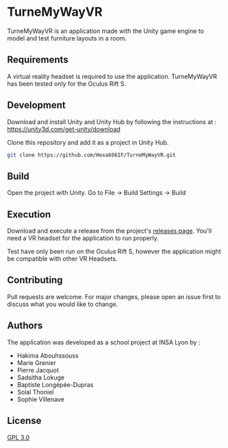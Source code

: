 # TurneMyWayVR

TurneMyWayVR is an application made with the Unity game engine to model and test furniture layouts in a room.

## Requirements

A virtual reality headset is required to use the application. TurneMyWayVR has been tested only for the Oculus Rift S.

## Development

Download and install Unity and Unity Hub by following the instructions at : https://unity3d.com/get-unity/download

Clone this repository and add it as a project in Unity Hub.

```bash
git clone https://github.com/Hexa666IF/TurneMyWayVR.git
```

## Build
Open the project with Unity. Go to File -> Build Settings -> Build

## Execution
Download and execute a release from the project's [releases page](https://github.com/Hexa666IF/TurneMyWayVR/releases).
You'll need a VR headset for the application to run properly.

Test have only been run on the Oculus Rift S, however the application might be compatible with other VR Headsets.

## Contributing
Pull requests are welcome. For major changes, please open an issue first to discuss what you would like to change.


## Authors
The application was developed as a school project at INSA Lyon by :
- Hakima Abouhssouss
- Marie Grenier
- Pierre Jacquot
- Sadsitha Lokuge 
- Baptiste Longépée-Dupras
- Solal Thoniel 
- Sophie Villenave


## License
[GPL 3.0](https://choosealicense.com/licenses/gpl-3.0/)
